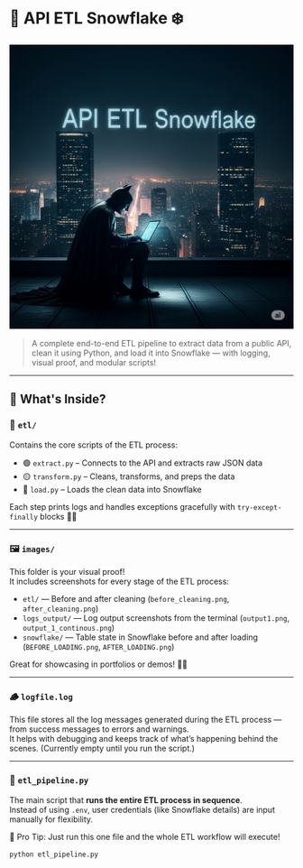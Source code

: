 # 🚀 API ETL Snowflake ❄️  


![ETL API Snowflake Thumbnail](images/thumbnail/thumbnail_image.png)

> A complete end-to-end ETL pipeline to extract data from a public API, clean it using Python, and load it into Snowflake — with logging, visual proof, and modular scripts!  

---

## 📂 What's Inside?

### 🔁 `etl/`  
Contains the core scripts of the ETL process:
- 🟢 `extract.py` – Connects to the API and extracts raw JSON data
- 🟡 `transform.py` – Cleans, transforms, and preps the data
- 🔵 `load.py` – Loads the clean data into Snowflake

Each step prints logs and handles exceptions gracefully with `try-except-finally` blocks 👨‍🔧

---

### 🖼️ `images/`  
This folder is your visual proof!  
It includes screenshots for every stage of the ETL process:

- `etl/` — Before and after cleaning (`before_cleaning.png`, `after_cleaning.png`)  
- `logs_output/` — Log output screenshots from the terminal (`output1.png`, `output_1_continous.png`)  
- `snowflake/` — Table state in Snowflake before and after loading (`BEFORE_LOADING.png`, `AFTER_LOADING.png`)

Great for showcasing in portfolios or demos! 💼✨

---

### 🪵 `logfile.log`  
This file stores all the log messages generated during the ETL process — from success messages to errors and warnings.  
It helps with debugging and keeps track of what’s happening behind the scenes. (Currently empty until you run the script.)

---

### 🚀 `etl_pipeline.py`  
The main script that **runs the entire ETL process in sequence**.  
Instead of using `.env`, user credentials (like Snowflake details) are input manually for flexibility.  

📌 Pro Tip: Just run this one file and the whole ETL workflow will execute!  

```bash
python etl_pipeline.py
